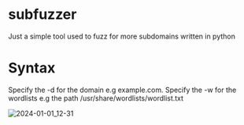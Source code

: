 # subfuzzer
Just a simple tool used to fuzz for more subdomains written in python

# Syntax 
Specify the -d for the domain e.g example.com.
Specify the -w for the wordlists e.g the path /usr/share/wordlists/wordlist.txt

![2024-01-01_12-31](https://github.com/Christianvipp/subfuzzer/assets/127445981/f62a1e1a-7bf0-4147-a34a-a026cbe45e1d)
